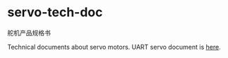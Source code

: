 # servo-tech-doc
舵机产品规格书

 Technical documents about servo motors.
UART servo document is [here](./uart/README.md).

